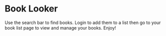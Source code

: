 # Book Looker
Use the search bar to find books. Login to add them to a list then go to your book list page to view and manage your books. Enjoy!